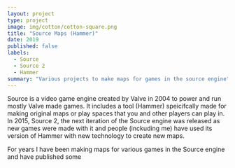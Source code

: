 ```yaml
---
layout: project
type: project
image: img/cotton/cotton-square.png
title: "Source Maps (Hammer)"
date: 2019
published: false
labels:
  - Source
  - Source 2
  - Hammer
summary: "Various projects to make maps for games in the source engine"
---
```


Source is a video game engine created by Valve in 2004 to power and run mostly Valve made games. It includes a tool (Hammer) speicifcally made for making original maps or play spaces that you and other players can play in. In 2015, Source 2, the next iteration of the Source engine was released as new games were made with it and people (inckuding me) have used its version of Hammer with new technology to create new maps.

For years I have been making maps for various games in the Source engine and have published some 


